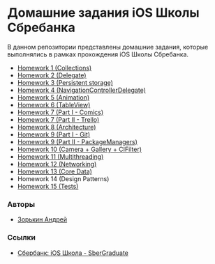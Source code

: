 # Домашние задания iOS Школы Сбребанка
В данном репозитории представлены домашние задания, которые выполнялись в рамках прохождения iOS Школы Сбребанка.

- [Homework 1 (Collections)](Homework%201%20%28Collections%29)
- [Homework 2 (Delegate)](Homework%202%20(Delegate))
- [Homework 3 (Persistent storage)](Homework%203%20(Persistent%20storage))
- [Homework 4 (NavigationControllerDelegate)](Homework%204%20(NavigationControllerDelegate))
- [Homework 5 (Animation)](Homework%205%20(Animation))
- [Homework 6 (TableView)](Homework%206%20(TableView))
- [Homework 7 (Part I - Comics)](Homework%207%20(Part%20I%20-%20Comics))
- [Homework 7 (Part II - Trello)](Homework%207%20(Part%20II%20-%20Trello))
- [Homework 8 (Architecture)](Homework%208%20(Architecture))
- [Homework 9 (Part I - Git)](Homework%209%20(Part%20I%20-%20Git))
- [Homework 9 (Part II - PackageManagers)](Homework%209%20(Part%20II%20-%20Package%20Managers))
- [Homework 10 (Camera + Gallery + CIFilter)](Homework%2010%20(Camera%20+%20Gallery%20+%20CIFilter))
- [Homework 11 (Multithreading)](Homework%2011%20(Multithreading))
- [Homework 12 (Networking)](Homework%2012%20(Networking))
- [Homework 13 (Core Data)](Homework%2013%20(Core%20Data))
- Homework 14 (Design Patterns)
- [Homework 15 (Tests)](Homework%2015%20(Tests))

### Авторы
* [Зорькин Андрей](https://github.com/zooorkin)

### Ссылки
* [Сбербанк: iOS Школа - SberGraduate](https://sbergraduate.ru/ios-school/)
